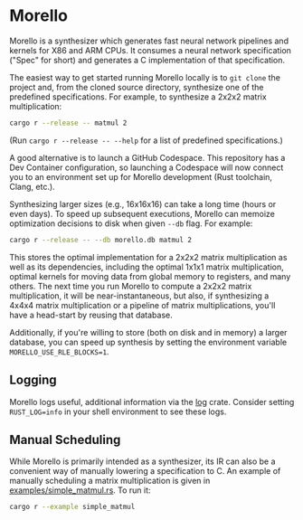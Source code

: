 # Morello

Morello is a synthesizer which generates fast neural network pipelines and kernels for
X86 and ARM CPUs. It consumes a neural network specification ("Spec" for short) and
generates a C implementation of that specification.

The easiest way to get started running Morello locally is to `git clone` the project
and, from the cloned source directory, synthesize one of the predefined specifications.
For example, to synthesize a 2x2x2 matrix multiplication:
```bash
cargo r --release -- matmul 2
```
(Run `cargo r --release -- --help` for a list of predefined specifications.)

A good alternative is to launch a GitHub Codespace. This repository has a Dev Container
configuration, so launching a Codespace will now connect you to an environment set up
for Morello development (Rust toolchain, Clang, etc.).

Synthesizing larger sizes (e.g., 16x16x16) can take a long time (hours or even days). To
speed up subsequent executions, Morello can memoize optimization decisions to disk when
given `--db` flag. For example:
```bash
cargo r --release -- --db morello.db matmul 2
```
This stores the optimal implementation for a 2x2x2 matrix multiplication as well as its
dependencies, including the optimal 1x1x1 matrix multiplication, optimal kernels for
moving data from global memory to registers, and many others. The next time you run
Morello to compute a 2x2x2 matrix multiplication, it will be near-instantaneous, but
also, if synthesizing a 4x4x4 matrix multiplication or a pipeline of matrix
multiplications, you'll have a head-start by reusing that database.

Additionally, if you're willing to store (both on disk and in memory) a larger
database, you can speed up synthesis by setting the environment variable
`MORELLO_USE_RLE_BLOCKS=1`.

## Logging

Morello logs useful, additional information via the [log](https://docs.rs/log/latest/log/) crate. Consider setting `RUST_LOG=info` in your shell environment to see these logs.

## Manual Scheduling

While Morello is primarily intended as a synthesizer, its IR can also be a convenient
way of manually lowering a specification to C. An example of manually scheduling a
matrix multiplication is given in
[examples/simple_matmul.rs](examples/simple_matmul.rs). To run it:
```bash
cargo r --example simple_matmul
```
